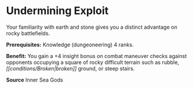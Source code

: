 ﻿---
cssclass: [feats]

---
# Undermining Exploit

Your familiarity with earth and stone gives you a distinct advantage on rocky battlefields.

**Prerequisites:** Knowledge (dungeoneering) 4 ranks.

**Benefit:** You gain a +4 insight bonus on combat maneuver checks against opponents occupying a square of rocky difficult terrain such as rubble, _[[conditions/Broken|broken]]_ ground, or steep stairs.

**Source** Inner Sea Gods
